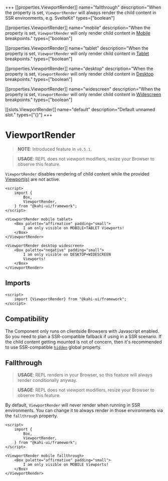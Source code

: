 +++
[[properties.ViewportRender]]
name="fallthrough"
description="When the property is set, `ViewportRender` will always render the child content in SSR environments, e.g. SvelteKit"
types=["boolean"]

[[properties.ViewportRender]]
name="mobile"
description="When the property is set, `ViewportRender` will only render child content in [Mobile](../framework/responsitivity.md) breakpoints."
types=["boolean"]

[[properties.ViewportRender]]
name="tablet"
description="When the property is set, `ViewportRender` will only render child content in [Tablet](../framework/responsitivity.md) breakpoints."
types=["boolean"]

[[properties.ViewportRender]]
name="desktop"
description="When the property is set, `ViewportRender` will only render child content in [Desktop](../framework/responsitivity.md) breakpoints."
types=["boolean"]

[[properties.ViewportRender]]
name="widescreen"
description="When the property is set, `ViewportRender` will only render child content in [Widescreen](../framework/responsitivity.md) breakpoints."
types=["boolean"]

[[slots.ViewportRender]]
name="default"
description="Default unnamed slot."
types=["{}"]
+++

# ViewportRender

> **NOTE**: Introduced feature in `v0.5.1`.

> **USAGE**: REPL does not viewport modifiers, resize your Browser to observe this feature.

`ViewportRender` disables rendering of child content while the provided [Viewport(s)](../framework/responsitivity.md) are not active.

```svelte {title="ViewportRender Preview" mode="repl"}
<script>
    import {
        Box,
        ViewportRender,
    } from "@kahi-ui/framework";
</script>

<ViewportRender mobile tablet>
    <Box palette="affirmative" padding="small">
        I am only visible on MOBILE+TABLET Viewports!
    </Box>
</ViewportRender>

<ViewportRender desktop widescreen>
    <Box palette="negative" padding="small">
        I am only visible on DESKTOP+WIDESCREEN
        Viewports!
    </Box>
</ViewportRender>
```

## Imports

```svelte {title="ViewportRender Imports"}
<script>
    import {ViewportRender} from "@kahi-ui/framework";
</script>
```

## Compatibility

The Component only runs on clientside Browsers with Javascript enabled. So you need to plan a SSR-compatible fallback if using in a SSR scenario. If the child content getting mounted is not of concern, then it's recommended to use SSR-compatible [`hidden`](../globals/hidden.md) global property.

## Fallthrough

> **USAGE**: REPL renders in your Browser, so this feature will always render conditionally anyway.

> **USAGE**: REPL does not viewport modifiers, resize your Browser to observe this feature.

By default, `ViewportRender` will never render when running in SSR environments. You can change it to always render in those environments via the `fallthrough` property.

```svelte {title="ViewportRender Fallthrough" mode="repl"}
<script>
    import {
        Box,
        ViewportRender,
    } from "@kahi-ui/framework";
</script>

<ViewportRender mobile fallthrough>
    <Box palette="affirmative" padding="small">
        I am only visible on MOBILE Viewports!
    </Box>
</ViewportRender>
```
